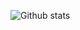 ![Github stats](https://github-readme-stats.vercel.app/api?username=BlackDragon&theme=highcontrast&show_icons=true&count_private=true)
